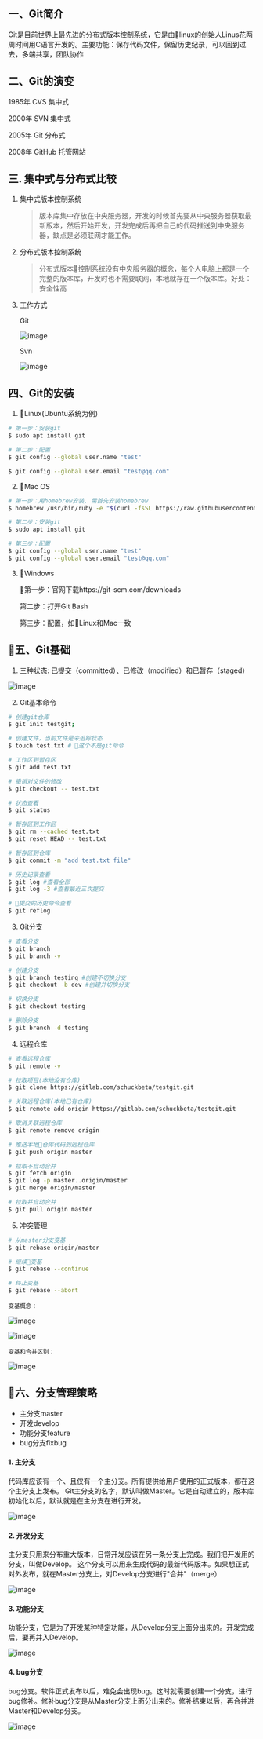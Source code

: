 ## 一、Git简介

Git是目前世界上最先进的分布式版本控制系统，它是由linux的创始人Linus花两周时间用C语言开发的。主要功能：保存代码文件，保留历史纪录，可以回到过去，多端共享，团队协作

## 二、Git的演变

1985年     CVS       集中式

2000年     SVN       集中式

2005年     Git       分布式

2008年     GitHub    托管网站

## 三. 集中式与分布式比较
1. 集中式版本控制系统
    >版本库集中存放在中央服务器，开发的时候首先要从中央服务器获取最新版本，然后开始开发，开发完成后再把自己的代码推送到中央服务器，缺点是必须联网才能工作。

2. 分布式版本控制系统
    > 分布式版本控制系统没有中央服务器的概念，每个人电脑上都是一个完整的版本库，开发时也不需要联网，本地就存在一个版本库。好处：安全性高

3. 工作方式
    
    Git

    ![image](./git_2.png)

     Svn

    ![image](./svn_2.png)

## 四、Git的安装
1. Linux(Ubuntu系统为例)

```sh
# 第一步：安装git
$ sudo apt install git

# 第二步：配置
$ git config --global user.name "test"

$ git config --global user.email "test@qq.com"
```
2. Mac OS

```sh
# 第一步：用homebrew安装, 需首先安装homebrew
$ homebrew /usr/bin/ruby -e "$(curl -fsSL https://raw.githubusercontent.com/Homebrew/install/master/install)"

# 第二步：安装git
$ sudo apt install git

# 第三步：配置
$ git config --global user.name "test"
$ git config --global user.email "test@qq.com"
```
3. Windows

    第一步：官网下载https://git-scm.com/downloads

    第二步：打开Git Bash

    第三步：配置，如Linux和Mac一致

## 五、Git基础
1. 三种状态: 已提交（committed）、已修改（modified）和已暂存（staged）

![image](./status.png)

2. Git基本命令
```sh
# 创建git仓库
$ git init testgit;

# 创建文件，当前文件是未追踪状态
$ touch test.txt # 这个不是git命令

# 工作区到暂存区
$ git add test.txt

# 撤销对文件的修改
$ git checkout -- test.txt

# 状态查看
$ git status

# 暂存区到工作区
$ git rm --cached test.txt
$ git reset HEAD -- test.txt

# 暂存区到仓库
$ git commit -m "add test.txt file"

# 历史记录查看
$ git log #查看全部
$ git log -3 #查看最近三次提交

# 提交的历史命令查看
$ git reflog

```

3. Git分支

```sh
# 查看分支
$ git branch
$ git branch -v

# 创建分支
$ git branch testing #创建不切换分支
$ git checkout -b dev #创建并切换分支

# 切换分支
$ git checkout testing

# 删除分支
$ git branch -d testing
```

4. 远程仓库
```sh
# 查看远程仓库
$ git remote -v

# 拉取项目(本地没有仓库)
$ git clone https://gitlab.com/schuckbeta/testgit.git

# 关联远程仓库(本地已有仓库)
$ git remote add origin https://gitlab.com/schuckbeta/testgit.git

# 取消关联远程仓库
$ git remote remove origin

# 推送本地仓库代码到远程仓库
$ git push origin master

# 拉取不自动合并
$ git fetch origin
$ git log -p master..origin/master
$ git merge origin/master

# 拉取并自动合并
$ git pull origin master

```

5. 冲突管理
```sh
# 从master分支变基
$ git rebase origin/master

# 继续变基
$ git rebase --continue

# 终止变基
$ git rebase --abort
```

    变基概念：

![image](./rebase1.jpg)

![image](./rebase2.jpg)



    变基和合并区别：

![image](./rebase3.jpg)

## 六、分支管理策略
* 主分支master
* 开发develop
* 功能分支feature
* bug分支fixbug

#### 1. 主分支
代码库应该有一个、且仅有一个主分支。所有提供给用户使用的正式版本，都在这个主分支上发布。 Git主分支的名字，默认叫做Master。它是自动建立的，版本库初始化以后，默认就是在主分支在进行开发。 

![image](./branch1.png)

#### 2. 开发分支
主分支只用来分布重大版本，日常开发应该在另一条分支上完成。我们把开发用的分支，叫做Develop。 这个分支可以用来生成代码的最新代码版本。如果想正式对外发布，就在Master分支上，对Develop分支进行"合并"（merge）

![image](./branch2.png)

#### 3. 功能分支
功能分支，它是为了开发某种特定功能，从Develop分支上面分出来的。开发完成后，要再并入Develop。 

![image](./branch3.png)

#### 4. bug分支
bug分支。软件正式发布以后，难免会出现bug。这时就需要创建一个分支，进行bug修补。修补bug分支是从Master分支上面分出来的。修补结束以后，再合并进Master和Develop分支。

![image](./branch4.png)